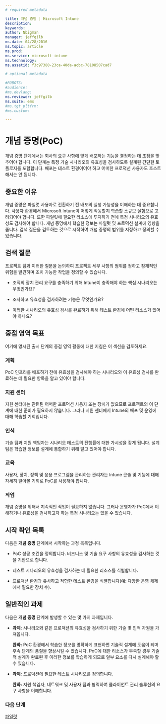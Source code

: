 ```yaml
---
# required metadata

title: 개념 증명 | Microsoft Intune
description:
keywords:
author: Nbigman
manager: jeffgilb
ms.date: 04/28/2016
ms.topic: article
ms.prod:
ms.service: microsoft-intune
ms.technology:
ms.assetid: f3c97380-23ca-40da-acbc-78108507cad7

# optional metadata

#ROBOTS:
#audience:
#ms.devlang:
ms.reviewer: jeffgilb
ms.suite: ems
#ms.tgt_pltfrm:
#ms.custom:

---
```


# 개념 증명(PoC)
개념 증명 단계에서는 회사의 요구 사항에 맞게 배포하는 기능을 결정하는 데 초점을 맞추어야 합니다. 이 단계는 특정 기술 시나리오의 유효성을 검사하도록 설계된 간단한 토폴로지를 포함합니다.  배포는 테스트 환경이어야 하고 어떠한 프로덕션 사용자도 호스트해서는 안 됩니다.

## 중요한 이유
개념 증명은 파일럿 사용자로 전환하기 전 배포의 실행 가능성을 이해하는 데 중요합니다. 사용자 환경에서 Microsoft Intune이 어떻게 작동할지 학습할 소규모 실험으로 고려되어야 합니다. 또한 파일럿에 필요한 리소스에 투자하기 전에 특정 시나리오의 유효성도 검사해야 합니다. 개념 증명에서 학습한 정보는 파일럿 및 프로덕션 설계에 영향을 줍니다.
검색 질문을 검토하는 것으로 시작하여 개념 증명의 범위를 지정하고 정의할 수 있습니다.

## 검색 질문
프로젝트 팀과 이러한 질문을 논의하여 프로젝트 세부 사항의 범위를 정하고 잠재적인 위험을 발견하며 조치 가능한 작업을 정의할 수 있습니다.

-   조직의 장치 관리 요구를 충족하기 위해 Intune이 충족해야 하는 핵심 시나리오는 무엇인가요?

-   조사하고 유효성을 검사하려는 기능은 무엇인가요?

-   이러한 시나리오의 유효성 검사를 완료하기 위해 테스트 환경에 어떤 리소스가 있어야 하나요?

## 중점 영역 목표
여기에 명시된 출시 단계의 중점 영역 활동에 대한 지침은 이 섹션을 검토하세요.

### 계획
PoC 인프라를 배포하기 전에 유효성을 검사해야 하는 시나리오와 이 유효성 검사를 완료하는 데 필요한 항목을 알고 있어야 합니다.

### 지원 센터
지원 센터에는 관련된 어떠한 프로덕션 사용자 또는 장치가 없으므로 프로젝트의 이 단계에 대한 준비가 필요하지 않습니다. 그러나 지원 센터에서 Intune의 배포 및 운영에 대해 학습할 기회입니다.

### 인식
기술 팀과 지원 책임자는 시나리오 테스트의 진행률에 대한 가시성을 갖게 됩니다. 설계 팀은 학습한 정보를 설계에 통합하기 위해 알고 있어야 합니다.

### 교육
사용자, 장치, 정책 및 응용 프로그램을 관리하는 관리자는 Intune 콘솔 및 기능에 대해 자세히 알아볼 기회로 PoC를 사용해야 합니다.

### 작업
개념 증명을 위해서 지속적인 작업이 필요하지 않습니다. 그러나 운영자가 PoC에서 이해하거나 유효성을 검사하고자 하는 특정 시나리오는 있을 수 있습니다.

## 시작 확인 목록
다음은 **개념 증명** 단계에서 시작하는 과정 목록입니다.

-   PoC 성공 조건을 정의합니다. 비즈니스 및 기술 요구 사항의 유효성을 검사하는 것을 기반으로 합니다.

-   테스트 시나리오의 유효성을 검사하는 데 필요한 리소스를 식별합니다.

-   프로덕션 환경과 유사하고 적합한 테스트 환경을 식별합니다(예: 다양한 운영 체제에서 필요한 장치 수).

## 일반적인 과제
다음은 **개념 증명** 단계에 발생할 수 있는 몇 가지 과제입니다.

-   **과제:** 시나리오와 같은 프로덕션의 유효성을 검사하기 위한 기술 및 인적 자원을 가져옵니다.

    **완화:** PoC 환경에서 학습한 정보를 명확하게 표현하면 기술적 설계에 도움이 되며 후속 단계의 품질을 향상시킬 수 있습니다. PoC에 대한 리소스가 부족할 경우 기술적 설계가 완료된 후 이러한 정보를 학습하게 되므로 일부 요소를 다시 설계해야 할 수 있습니다.

-   **과제:** 프로덕션에 필요한 테스트 시나리오를 정의합니다.

    **완화:** 지원 책임자, 네트워크 및 사용자 팀과 협력하여 클라이언트 관리 솔루션의 요구 사항을 이해합니다.

### 다음 단계
[파일럿](pilot.md)


<!--HONumber=May16_HO1-->


